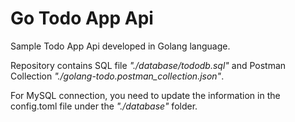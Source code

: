 # Go Todo App Api

Sample Todo App Api developed in Golang language.

Repository contains SQL file *"./database/tododb.sql"* and Postman Collection *"./golang-todo.postman_collection.json"*.

For MySQL connection, you need to update the information in the config.toml file under the *"./database"* folder.


